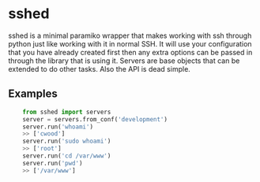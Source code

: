 sshed
===================

sshed is a minimal paramiko wrapper that makes working with ssh through python
just like working with it in normal SSH. It will use your configuration that
you have already created first then any extra options can be passed in through
the library that is using it. Servers are base objects that can be extended
to do other tasks. Also the API is dead simple.


Examples
-------------------

```python
    from sshed import servers
    server = servers.from_conf('development')
    server.run('whoami')
    >> ['cwood']
    server.run('sudo whoami')
    >> ['root']
    server.run('cd /var/www')
    server.run('pwd')
    >> ['/var/www']
```

